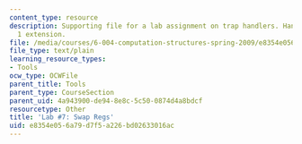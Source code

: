 ```yaml
---
content_type: resource
description: Supporting file for a lab assignment on trap handlers. Handler for opcode
  1 extension.
file: /media/courses/6-004-computation-structures-spring-2009/e8354e056a79d7f5a226bd02633016ac_swapregs.uasm
file_type: text/plain
learning_resource_types:
- Tools
ocw_type: OCWFile
parent_title: Tools
parent_type: CourseSection
parent_uid: 4a943900-de94-8e8c-5c50-0874d4a8bdcf
resourcetype: Other
title: 'Lab #7: Swap Regs'
uid: e8354e05-6a79-d7f5-a226-bd02633016ac
---
```

